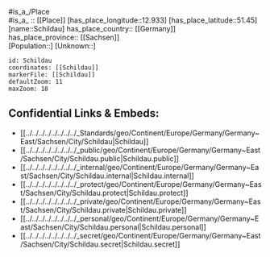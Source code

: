 ﻿---
location: [51.45,12.933] 
mapzoom: [7,12] 
mapmarker: city 
type: City
tags:
- geo/City


SpocWebEntityId: 34017
isDeleted: false
confidential: public

---
#is_a_/Place  
#is_a_ :: [[Place]] 
[has_place_longitude::12.933] 
[has_place_latitude::51.45] 
[name::Schildau] 
has_place_country:: [[Germany]]  
has_place_province:: [[Sachsen]]  
[Population::] 
[Unknown::] 


```leaflet
id: Schildau
coordinates: [[Schildau]] 
markerFile: [[Schildau]] 
defaultZoom: 11 
maxZoom: 18
```


## Confidential Links & Embeds: 
- [[../../../../../../../../_Standards/geo/Continent/Europe/Germany/Germany~East/Sachsen/City/Schildau|Schildau]] 
- [[../../../../../../../../_public/geo/Continent/Europe/Germany/Germany~East/Sachsen/City/Schildau.public|Schildau.public]] 
- [[../../../../../../../../_internal/geo/Continent/Europe/Germany/Germany~East/Sachsen/City/Schildau.internal|Schildau.internal]] 
- [[../../../../../../../../_protect/geo/Continent/Europe/Germany/Germany~East/Sachsen/City/Schildau.protect|Schildau.protect]] 
- [[../../../../../../../../_private/geo/Continent/Europe/Germany/Germany~East/Sachsen/City/Schildau.private|Schildau.private]] 
- [[../../../../../../../../_personal/geo/Continent/Europe/Germany/Germany~East/Sachsen/City/Schildau.personal|Schildau.personal]] 
- [[../../../../../../../../_secret/geo/Continent/Europe/Germany/Germany~East/Sachsen/City/Schildau.secret|Schildau.secret]] 

